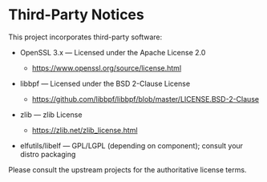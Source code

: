 # Third-Party Notices

This project incorporates third-party software:

- OpenSSL 3.x — Licensed under the Apache License 2.0
  - https://www.openssl.org/source/license.html

- libbpf — Licensed under the BSD 2-Clause License
  - https://github.com/libbpf/libbpf/blob/master/LICENSE.BSD-2-Clause

- zlib — zlib License
  - https://zlib.net/zlib_license.html

- elfutils/libelf — GPL/LGPL (depending on component); consult your distro packaging

Please consult the upstream projects for the authoritative license terms.
